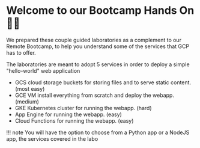 # Welcome to our Bootcamp Hands On 👨‍💻

We prepared these couple guided laboratories as a complement to our Remote Bootcamp, to help you understand some of the services that GCP has to offer.

The laboratories are meant to adopt 5 services in order to deploy a simple "hello-world" web application

- GCS cloud storage buckets for storing files and to serve static content. (most easy)
- GCE VM install everything from scratch and deploy the webapp. (medium)
- GKE Kubernetes cluster for running the webapp. (hard)
- App Engine for running the webapp. (easy)
- Cloud Functions for running the webapp. (easy)



!!! note
    You will have the option to choose from a Python app or a NodeJS app, the services covered in the labo
